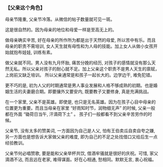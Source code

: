 ### 【父亲这个角色】

母亲节隆重, 父亲节冷落。从微信的帖子数量就可见一斑。

这是很自然的。因为母亲的地位和母爱一样是至高无上的。

做母亲确实辛苦, 好在母亲的所作所为都是出于天然的母爱, 所以苦中有乐。而且母亲的职责不需培训, 女人天生就有母性和为人母的技能。加上女人从做小女孩开始就抱布娃娃, 训练有素。

做父亲就不同。男人没有九月怀胎, 痛苦分娩的经历, 对孩子的感情就没有那么天然无私。所以父亲对孩子的耐心就不足。加上父亲这个职责不是男人天生的禀赋，上岗前又缺乏培训。
所以父亲通常是和孩子一起长大的。边学边干, 难免犯错。

更不巧的是, 初为人父的时期通常是男人事业发展和人格不够成熟的初期。也是婚姻生活的夫妻磨合期。即要攘外又要安内, 既要教子又要修身, 真是充满挑战。

在一个家里, 父亲不是英雄。即使是, 也只是无名英雄。因为在孩子心目中母亲的位置更为重要。而且当母亲在家里 “好雨知时节，润物细无声” 的时候, 父亲一般都在外面 “锄荷日当午, 汗滴荷下土” 。
孩子们一般都看不到父亲辛苦劳作的时候。

父亲节, 没有太多的赞美词, 一方面因为自己是人父, 怕有王伯卖瓜自卖自夸之嫌, 另一方面也是想告诉大家做父亲的难度, 即为自己的不足之处找借口又给后生一点经验教训。

父亲节何必唱赞歌, 要是能和父亲举杯共饮, 借酒牢骚就是很好的庆祝。可惜, 家父滴酒不沾, 而且远在老家, 难得谋面。好在心相通, 愁相同。默默无言, 衷心祝福。
